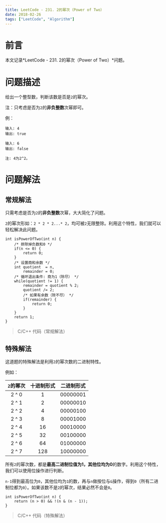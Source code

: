 ```yaml
---
title: LeetCode - 231. 2的幂次（Power of Two）
date: 2018-02-26
tags: ["LeetCode", "Algorithm"]
---
```


# 前言

本文记录*LeetCode - 231. 2的幂次（Power of Two）*问题。

# 问题描述

给出一个整型数，判断该数是否是`2`的幂次。

注：只考虑是否为`2`的**非负整数**次幂即可。

例：
```
输入: 4
输出: true

输入: 6
输出: false

注: 4为2^2。
```

# 问题解法

## 常规解法

只需考虑是否为`2`的**非负整数**次幂，大大简化了问题。

`2`的幂次形如：`2 * 2 * 2...* 2`，均可被`2`无限整除。利用这个特性，我们就可以轻松解决此问题。

```
int isPowerOfTwo(int n) {
    /* 排除掉负数和0 */
    if(n <= 0) {
        return 0;
    }
    /* 设置商和余数 */
    int quotient  = n,
        remainder = 0;
    /* 循环退出条件: 商为1（除尽） */
    while(quotient != 1) {
        remainder = quotient % 2;
        quotient /= 2;
        /* 如果有余数（除不尽） */
        if(remainder) {
            return 0;
        }
    }
    return 1;
}
```

> C/C++ 代码（常规解法）

## 特殊解法

这道题的特殊解法是利用`2`的幂次数的二进制特性。

例如：

| `2`的幂次 | 十进制形式 | 二进制形式 |
| :-------: | :--------: | :--------: |
| 2 ^ 0     | 1          | 00000001 |
| 2 ^ 1     | 2          | 00000010 |
| 2 ^ 2     | 4          | 00000100 |
| 2 ^ 3     | 8          | 00001000 |
| 2 ^ 4     | 16         | 00010000 |
| 2 ^ 5     | 32         | 00100000 |
| 2 ^ 6     | 64         | 01000000 |
| 2 ^ 7     | 128        | 10000000 |

所有`2`的幂次数，都是**最高二进制位值为1，其他位均为0**的数字。利用这个特性，我们可以使用位操作进行判断。

`n-1`得到最高位为`0`，其他位均为`1`的数，再与`n`做按位与`&`操作，得到`0`（所有二进制位都为`0`）。如果该数不是`2`的幂次，结果必然不会是`0`。

```
int isPowerOfTwo(int n) {
    return (n > 0) && !(n & (n - 1));
}
```

> C/C++ 代码（特殊解法）

